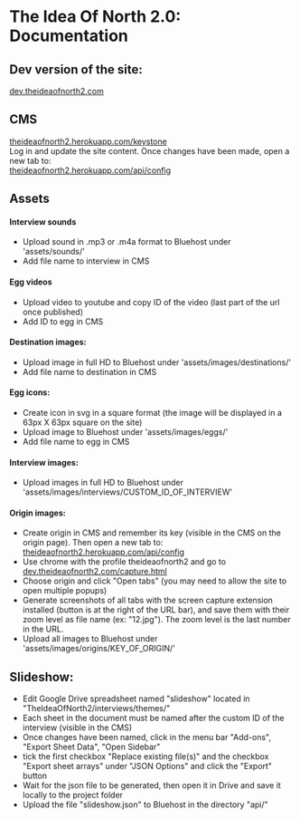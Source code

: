 # The Idea Of North 2.0: Documentation

## Dev version of the site:
[dev.theideaofnorth2.com](http://dev.theideaofnorth2.com)  

## CMS

[theideaofnorth2.herokuapp.com/keystone](https://theideaofnorth2.herokuapp.com/keystone)  
Log in and update the site content. Once changes have been made, open a new tab to:  
[theideaofnorth2.herokuapp.com/api/config](https://theideaofnorth2.herokuapp.com/api/config)

## Assets

#### Interview sounds
- Upload sound in .mp3 or .m4a format to Bluehost under 'assets/sounds/'
- Add file name to interview in CMS

#### Egg videos
- Upload video to youtube and copy ID of the video (last part of the url once published)
- Add ID to egg in CMS

#### Destination images:
- Upload image in full HD to Bluehost under 'assets/images/destinations/'
- Add file name to destination in CMS

#### Egg icons:
- Create icon in svg in a square format (the image will be displayed in a 63px X 63px square on the site)
- Upload image to Bluehost under 'assets/images/eggs/'
- Add file name to egg in CMS

#### Interview images:
- Upload images in full HD to Bluehost under 'assets/images/interviews/CUSTOM_ID_OF_INTERVIEW'

#### Origin images:
- Create origin in CMS and remember its key (visible in the CMS on the origin page). Then open a new tab to:  
[theideaofnorth2.herokuapp.com/api/config](https://theideaofnorth2.herokuapp.com/api/config)
- Use chrome with the profile theideaofnorth2 and go to [dev.theideaofnorth2.com/capture.html](http://dev.theideaofnorth2.com/capture.html)
- Choose origin and click "Open tabs" (you may need to allow the site to open multiple popups)
- Generate screenshots of all tabs with the screen capture extension installed (button is at the right of the URL bar), and save them with their zoom level as file name (ex: "12.jpg"). The zoom level is the last number in the URL.
- Upload all images to Bluehost under 'assets/images/origins/KEY_OF_ORIGIN/' 

## Slideshow:
- Edit Google Drive spreadsheet named "slideshow" located in "TheIdeaOfNorth2/interviews/themes/"
- Each sheet in the document must be named after the custom ID of the interview (visible in the CMS)
- Once changes have been named, click in the menu bar "Add-ons", "Export Sheet Data", "Open Sidebar"
- tick the first checkbox "Replace existing file(s)" and the checkbox "Export sheet arrays" under "JSON Options" and click the "Export" button
- Wait for the json file to be generated, then open it in Drive and save it locally to the project folder
- Upload the file "slideshow.json" to Bluehost in the directory "api/"
